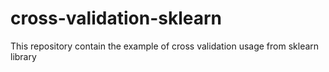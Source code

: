 # cross-validation-sklearn
This repository contain the example of cross validation usage from sklearn library
